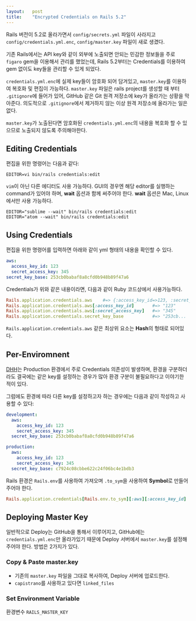 ```yaml
---
layout:   post
title:    "Encrypted Credentials on Rails 5.2"
---
```


Rails 버전이 5.2로 올라가면서 `config/secrets.yml` 파일이 사라지고 `config/credentials.yml.enc`, `config/master.key` 파일이 새로 생겼다.

기존 Rails에서는 API key와 같이 외부에 노출되면 안되는 민감한 정보들을 주로 `figaro` gem을 이용해서 관리를 했었는데, Rails 5.2부터는 Credentials를 이용하여 gem 없이도 key들을 관리할 수 있게 되었다.

`credentials.yml.enc`에 실제 key들이 암호화 되어 담겨있고, `master.key`를 이용하여 복호화 및 편집이 가능하다. `master.key` 파일은 rails project를 생성할 때 부터 `.gitignore`에 들어가 있어, GitHub 같은 Git 원격 저장소에 key가 올라가는 상황을 막아준다. 의도적으로 `.gitignore`에서 제거하지 않는 이상 원격 저장소에 올라가는 일은 없다.

`master.key`가 노출된다면 암호화된 `credentials.yml.enc`의 내용을 복호화 할 수 있으므로 노출되지 않도록 주의해야한다.

## Editing Credentials

편집을 위한 명령어는 다음과 같다:

```shell
EDITOR=vi bin/rails credentials:edit
```

`vim`이 아닌 다른 에디터도 사용 가능하다. GUI의 경우엔 해당 editor를 실행하는 command가 있어야 하며, **wait** 옵션과 함께 써주어야 한다. **wait** 옵션은 Mac, Linux에서만 사용 가능하다.

```shell
EDITOR="sublime --wait" bin/rails credentials:edit
EDITOR="atom --wait" bin/rails credentials:edit
```

## Using Credentials

편집을 위한 명령어를 입력하면 아래와 같이 yml 형태의 내용을 확인할 수 있다.

```yaml	
aws:
  access_key_id: 123
  secret_access_key: 345
secret_key_base: 253cb0babaf8a8cfd0b948b89f47a6
```

Credentials가 위와 같은 내용이라면, 다음과 같이 Ruby 코드상에서 사용가능하다.

```ruby
Rails.application.credentials.aws    #=> {:access_key_id=>123, :secret_access_key=>345}
Rails.application.credentials.aws[:access_key_id]       #=> "123"
Rails.application.credentials.aws[:secret_access_key]   #=> "345"
Rails.application.credentials.secret_key_base           #=> "253cb...
```

`Rails.application.credentials.aws` 같은 최상위 요소는 **Hash**의 형태로 되어있다.

## Per-Enviromnent

[DHH](https://github.com/rails/rails/pull/30067)는 Production 환경에서 주로 Credentials 의존성이 발생하며, 환경을 구분하더라도 결국에는 같은 key를 설정하는 경우가 많아 환경 구분이 불필요하다고 이야기한 적이 있다.

그럼에도 환경에 따라 다른 key를 설정하고자 하는 경우에는 다음과 같이 작성하고 사용할 수 있다:

```yaml
development:
  aws:
    access_key_id: 123
    secret_access_key: 345
  secret_key_base: 253cb0babaf8a8cfd0b948b89f47a6

production:
  aws:
    access_key_id: 123
    secret_access_key: 345
  secret_key_base: c7924c08cbbe622c24f06bc4e1bdb3
```

Rails 환경은 `Rails.env`를 사용하여 가져오며 `.to_sym`을 사용하여 **Symbol**로 만들어 주어야 한다.

```ruby
Rails.application.credentials[Rails.env.to_sym][:aws][:access_key_id]
```

## Deploying Master Key

일반적으로 Deploy는 GitHub을 통해서 이루어지고, GitHub에는 `credentials.yml.enc`만 올라가있기 때문에 Deploy 서버에서 `master.key`를 설정해주어야 한다. 방법은 2가지가 있다.

### Copy & Paste master.key

- 기존의 `master.key` 파일을 그대로 복사하여, Deploy 서버에 업로드한다.
- `capistrano`를 사용하고 있다면 `linked_files`

### Set Environment Variable


환경변수 `RAILS_MASTER_KEY` 
